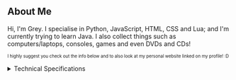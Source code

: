 ## About Me

Hi, I'm Grey. I specialise in Python, JavaScript, HTML, CSS and Lua; and I'm currently trying to learn Java. I also collect things such as computers/laptops, consoles, games and even DVDs and CDs!

<sub><sup>I highly suggest you check out the info below and to also look at my personal website linked on my profile! :D</sup></sup>

<details>
  <summary>Technical Specifications</summary>

### Main Laptop:
[![Thinkpad T490](https://img.shields.io/badge/Thinkpad-T490-EE2624?style=plastic&logo=Thinkpad&logoColor=black)](https://www.lenovo.com/gb/en/p/laptops/thinkpad/thinkpadt/t490/22tp2tt4900)
[![Windows 11](https://img.shields.io/badge/Windows_11-FFFFFF?style=plastic&logo=Windows&logoColor=blue)](https://en.wikipedia.org/wiki/Windows_11) 
[![Intel Core i7-8665U](https://img.shields.io/badge/Intel_Core_i7-8665U-0071c5?style=flat&logo=intel&logoColor=blue)](https://www.intel.com/content/www/us/en/products/sku/193563/intel-core-i78665u-processor-8m-cache-up-to-4-80-ghz/specifications.html)

<sub><sup>planning to switch to endeavourOS when i'm done with college :3</sup></sup>

### Minecraft Server:
[![Dell Vostro 3559](https://img.shields.io/badge/Dell_Vostro-3559-007DB8?style=plastic&logo=Dell&logoColor=black)](https://www.dell.com/support/product-details/en-uk/product/vostro-15-3559-laptop/overview)
[![Linux Mint](https://img.shields.io/badge/Linux_Mint-%2386BE43?style=plastic&logo=Linux-Mint&logoColor=white)](https://en.wikipedia.org/wiki/Linux_Mint)
[![Intel Core i5-6200U](https://img.shields.io/badge/Intel_Core_i5-6200U-0071c5?style=flat&logo=intel&logoColor=blue)](https://www.intel.com/content/www/us/en/products/sku/88193/intel-core-i56200u-processor-3m-cache-up-to-2-80-ghz/specifications.html)

### NAS
[![Toshiba Satillite C50-1JN](https://img.shields.io/badge/Toshiba_Satillite-C50-1JN-FF0000?style=plastic&logo=Toshiba&logoColor=black)](https://en.wikipedia.org/wiki/Toshiba_Satellite_C_series)
[![Debian](https://img.shields.io/badge/Debian_Linux-AA1D33?style=plastic&logo=Debian&logoColor=white)](https://en.wikipedia.org/wiki/Debian)
[![Intel Celeron N2820](https://img.shields.io/badge/Intel_Celeron-N2820-0071c5?style=flat&logo=intel&logoColor=blue)](https://www.intel.com/content/www/us/en/products/sku/79052/intel-celeron-processor-n2820-1m-cache-up-to-2-39-ghz/specifications.html)

### Mobile Devices:
[![iPhone 11](https://img.shields.io/badge/iPhone-11-FFFFFF?style=plastic&logo=apple&logoColor=black)]([https://support.apple.com/en-gb/111865])
[![iPad 9th Generation](https://img.shields.io/badge/iPad-9th_Generation-FFFFFF?style=plastic&logo=apple&logoColor=black)]([https://support.apple.com/en-gb/111898])
</details>
